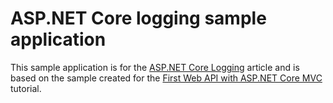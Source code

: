 # ASP.NET Core logging sample application

This sample application is for the [ASP.NET Core Logging](../../../../index.md) article and is based on the sample created for the [First Web API with ASP.NET Core MVC](../../../../../../tutorials/first-web-api.md) tutorial.